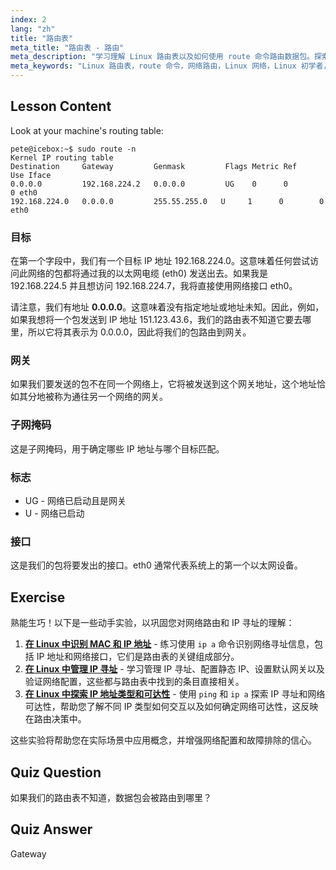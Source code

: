 ```yaml
---
index: 2
lang: "zh"
title: "路由表"
meta_title: "路由表 - 路由"
meta_description: "学习理解 Linux 路由表以及如何使用 route 命令路由数据包。探索网络基础知识中的目标、网关和接口。"
meta_keywords: "Linux 路由表，route 命令，网络路由，Linux 网络，Linux 初学者，Linux 教程，网络指南"
---
```


## Lesson Content

Look at your machine's routing table:

```plaintext
pete@icebox:~$ sudo route -n
Kernel IP routing table
Destination     Gateway         Genmask         Flags Metric Ref    Use Iface
0.0.0.0         192.168.224.2   0.0.0.0         UG    0      0        0 eth0
192.168.224.0   0.0.0.0         255.55.255.0   U     1      0        0 eth0
```

### 目标

在第一个字段中，我们有一个目标 IP 地址 192.168.224.0。这意味着任何尝试访问此网络的包都将通过我的以太网电缆 (eth0) 发送出去。如果我是 192.168.224.5 并且想访问 192.168.224.7，我将直接使用网络接口 eth0。

请注意，我们有地址 **0.0.0.0**。这意味着没有指定地址或地址未知。因此，例如，如果我想将一个包发送到 IP 地址 151.123.43.6，我们的路由表不知道它要去哪里，所以它将其表示为 0.0.0.0，因此将我们的包路由到网关。

### 网关

如果我们要发送的包不在同一个网络上，它将被发送到这个网关地址，这个地址恰如其分地被称为通往另一个网络的网关。

### 子网掩码

这是子网掩码，用于确定哪些 IP 地址与哪个目标匹配。

### 标志

- UG - 网络已启动且是网关
- U - 网络已启动

### 接口

这是我们的包将要发出的接口。eth0 通常代表系统上的第一个以太网设备。

## Exercise

熟能生巧！以下是一些动手实验，以巩固您对网络路由和 IP 寻址的理解：

1. **[在 Linux 中识别 MAC 和 IP 地址](https://labex.io/zh/labs/comptia-identify-mac-and-ip-addresses-in-linux-592731)** - 练习使用 `ip a` 命令识别网络寻址信息，包括 IP 地址和网络接口，它们是路由表的关键组成部分。
2. **[在 Linux 中管理 IP 寻址](https://labex.io/zh/labs/comptia-manage-ip-addressing-in-linux-592736)** - 学习管理 IP 寻址、配置静态 IP、设置默认网关以及验证网络配置，这些都与路由表中找到的条目直接相关。
3. **[在 Linux 中探索 IP 地址类型和可达性](https://labex.io/zh/labs/comptia-explore-ip-address-types-and-reachability-in-linux-592780)** - 使用 `ping` 和 `ip a` 探索 IP 寻址和网络可达性，帮助您了解不同 IP 类型如何交互以及如何确定网络可达性，这反映在路由决策中。

这些实验将帮助您在实际场景中应用概念，并增强网络配置和故障排除的信心。

## Quiz Question

如果我们的路由表不知道，数据包会被路由到哪里？

## Quiz Answer

Gateway
